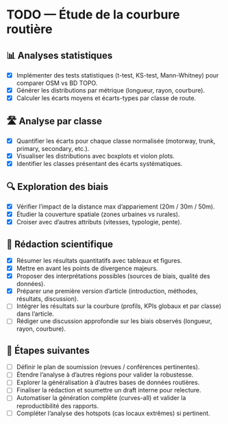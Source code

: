 # TODO — Étude de la courbure routière

## 📊 Analyses statistiques
- [x] Implémenter des tests statistiques (t-test, KS-test, Mann-Whitney) pour comparer OSM vs BD TOPO.
- [x] Générer les distributions par métrique (longueur, rayon, courbure).
- [x] Calculer les écarts moyens et écarts-types par classe de route.

## 🛣️ Analyse par classe
- [x] Quantifier les écarts pour chaque classe normalisée (motorway, trunk, primary, secondary, etc.).
- [x] Visualiser les distributions avec boxplots et violon plots.
- [x] Identifier les classes présentant des écarts systématiques.

## 🔍 Exploration des biais
- [x] Vérifier l’impact de la distance max d’appariement (20m / 30m / 50m).
- [x] Étudier la couverture spatiale (zones urbaines vs rurales).
- [x] Croiser avec d’autres attributs (vitesses, typologie, pente).

## 📝 Rédaction scientifique
- [x] Résumer les résultats quantitatifs avec tableaux et figures.
- [x] Mettre en avant les points de divergence majeurs.
- [x] Proposer des interprétations possibles (sources de biais, qualité des données).
- [x] Préparer une première version d’article (introduction, méthodes, résultats, discussion).
- [ ] Intégrer les résultats sur la courbure (profils, KPIs globaux et par classe) dans l’article.
- [ ] Rédiger une discussion approfondie sur les biais observés (longueur, rayon, courbure).

## 🚀 Étapes suivantes
- [ ] Définir le plan de soumission (revues / conférences pertinentes).
- [ ] Étendre l’analyse à d’autres régions pour valider la robustesse.
- [ ] Explorer la généralisation à d’autres bases de données routières.
- [ ] Finaliser la rédaction et soumettre un draft interne pour relecture.
- [ ] Automatiser la génération complète (curves-all) et valider la reproductibilité des rapports.
- [ ] Compléter l’analyse des hotspots (cas locaux extrêmes) si pertinent.